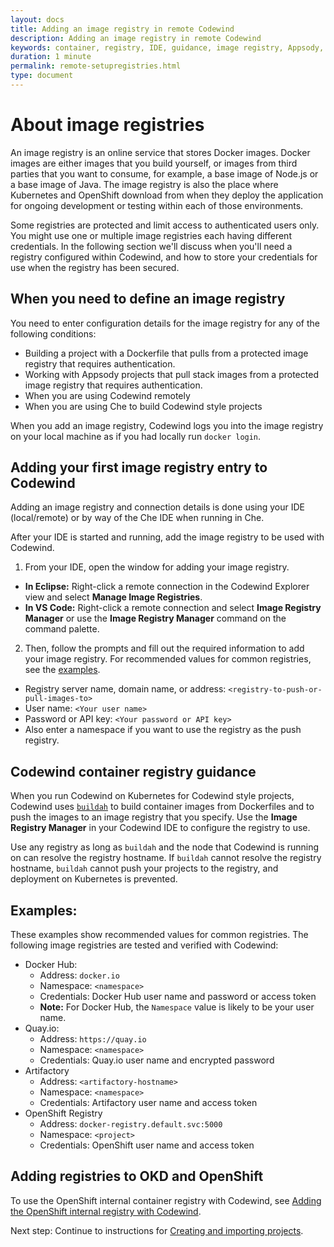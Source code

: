 ```yaml
---
layout: docs
title: Adding an image registry in remote Codewind
description: Adding an image registry in remote Codewind
keywords: container, registry, IDE, guidance, image registry, Appsody, Docker, name, push registry, Kubernetes
duration: 1 minute
permalink: remote-setupregistries.html
type: document
---
```


# About image registries

An image registry is an online service that stores Docker images. Docker images are either images that you build yourself, or images from third parties that you want to consume, for example, a base image of Node.js or a base image of Java. The image registry is also the place where Kubernetes and OpenShift download from when they deploy the application for ongoing development or testing within each of those environments.

Some registries are protected and limit access to authenticated users only. You might use one or multiple image registries each having different credentials. In the following section we'll discuss when you'll need a registry configured within Codewind, and how to store your credentials for use when the registry has been secured. 

## When you need to define an image registry
You need to enter configuration details for the image registry for any of the following conditions:
- Building a project with a Dockerfile that pulls from a protected image registry that requires authentication.
- Working with Appsody projects that pull stack images from a protected image registry that requires authentication.
- When you are using Codewind remotely
- When you are using Che to build Codewind style projects

When you add an image registry, Codewind logs you into the image registry on your local machine as if you had locally run `docker login`. 

## Adding your first image registry entry to Codewind
Adding an image registry and connection details is done using your IDE (local/remote) or by way of the Che IDE when running in Che. 

After your IDE is started and running, add the image registry to be used with Codewind.
1. From your IDE, open the window for adding your image registry.
  - **In Eclipse:** Right-click a remote connection in the Codewind Explorer view and select **Manage Image Registries**.
  - **In VS Code:** Right-click a remote connection and select **Image Registry Manager** or use the **Image Registry Manager** command on the command palette.
2. Then, follow the prompts and fill out the required information to add your image registry. For recommended values for common registries, see the [examples](#examples).
  - Registry server name, domain name, or address: `<registry-to-push-or-pull-images-to>`
  - User name: `<Your user name>`
  - Password or API key: `<Your password or API key>`
  - Also enter a namespace if you want to use the registry as the push registry.

## Codewind container registry guidance
When you run Codewind on Kubernetes for Codewind style projects, Codewind uses [`buildah`](https://github.com/containers/buildah) to build container images from Dockerfiles and to push the images to an image registry that you specify. Use the **Image Registry Manager** in your Codewind IDE to configure the registry to use. 

Use any registry as long as `buildah` and the node that Codewind is running on can resolve the registry hostname. If `buildah` cannot resolve the registry hostname, `buildah` cannot push your projects to the registry, and deployment on Kubernetes is prevented.

## Examples:
These examples show recommended values for common registries. The following image registries are tested and verified with Codewind:
- Docker Hub:
    - Address: `docker.io`
    - Namespace: `<namespace>`
    - Credentials: Docker Hub user name and password or access token
    - **Note:** For Docker Hub, the `Namespace` value is likely to be your user name. 
- Quay.io:
    - Address: `https://quay.io`
    - Namespace: `<namespace>`
    - Credentials: Quay.io user name and encrypted password
- Artifactory
    - Address: `<artifactory-hostname>`
    - Namespace: `<namespace>`
    - Credentials: Artifactory user name and access token
- OpenShift Registry
    - Address: `docker-registry.default.svc:5000`
    - Namespace: `<project>`
    - Credentials: OpenShift user name and access token

## Adding registries to OKD and OpenShift
To use the OpenShift internal container registry with Codewind, see [Adding the OpenShift internal registry with Codewind](openshiftregistry.html).

Next step: Continue to instructions for [Creating and importing projects](remotedeploy-projects-vscode.html).

